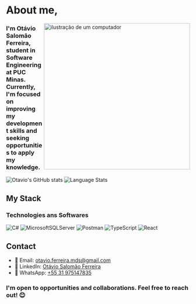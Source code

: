 # About me,

<img src="https://raw.githubusercontent.com/MicaelliMedeiros/micaellimedeiros/master/image/computer-illustration.png" alt="ilustração de um computador" min-width="400px" max-width="400px" width="400px" align="right">

### I'm Otávio Salomão Ferreira, student in Software Engineering at PUC Minas. Currently, I'm focused on improving my development skills and seeking opportunities to apply my knowledge.

![Otavio's GitHub stats](https://github-readme-stats.vercel.app/api?username=Salomao0tavio&show_icons=true&theme=transparent)
![Language Stats](https://github-readme-stats.vercel.app/api/top-langs/?username=Salomao0tavio&layout=compact&theme=transparent)

## My Stack

### Technologies ans Softwares

![C#](	https://img.shields.io/badge/C%23-239120?style=for-the-badge&logo=csharp&logoColor=white)
![MicrosoftSQLServer](https://img.shields.io/badge/Microsoft%20SQL%20Server-CC2927?style=for-the-badge&logo=microsoft%20sql%20server&logoColor=white)
![Postman](https://img.shields.io/badge/Postman-FF6C37?style=for-the-badge&logo=postman&logoColor=white)
![TypeScript](https://img.shields.io/badge/typescript-%23007ACC.svg?style=for-the-badge&logo=typescript&logoColor=white)
![React](https://img.shields.io/badge/React-61DAFB.svg?style=for-the-badge&logo=React&logoColor=black)

## Contact
- 📧 Email: [otavio.ferreira.mds@gmail.com](mailto:otavio.ferreira.mds@gmail.com)
- 🔗 LinkedIn: [Otávio Salomão Ferreira](https://www.linkedin.com/in/ot%C3%A1vio-salomao-ferreira-b8824226a/)
- 📱 WhatsApp: [+55 31 975147835](#)

### I'm open to opportunities and collaborations. Feel free to reach out! 😊
